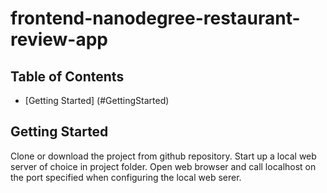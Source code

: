 ﻿frontend-nanodegree-restaurant-review-app
===============================

## Table of Contents

* [Getting Started] (#GettingStarted)


## Getting Started
Clone or download the project from github repository.
Start up a local web server of choice in project folder.
Open web browser and call localhost on the port specified when configuring the local web serer.